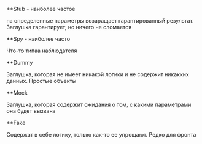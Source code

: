 **Stub - наиболее частое

на определенные параметры возаращает гарантированный результат. Заглушка гарантирует, но ничего не сломается



**Spy - наиболее часто

Что-то типаа наблюдателя



**Dummy

Заглушка, которая не имеет никакой логики и не содержит никакких данных. Простые объекты



**Mock

Заглушка, которая содержит ожидания о том, с какими параметрами она будет вызвана



**Fake

Содержат в себе логику, только как-то ее упрощают. Редко для фронта


